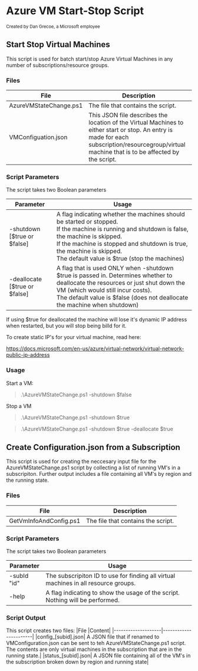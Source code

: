 # Azure VM Start-Stop Script
<sup>Created by Dan Grecoe, a Microsoft employee</sup>

## Start Stop Virtual Machines
This script is used for batch start/stop Azure Virtual Machines in any number of subscriptions/resource groups.

### Files

|File|Description|
|--------------------|------------------------|              
| AzureVMStateChange.ps1|	The file that contains the script.|
| VMConfiguation.json|	This JSON file describes the location of the Virtual Machines to either start or stop. An entry is made for each subscription/resourcegroup/virtual machine that is to be affected by the script.|


### Script Parameters
The script takes two Boolean parameters

|Parameter |Usage|
|--------------------|-----------------------|
|-shutdown [$true or $false]|	A flag indicating whether the machines should be started or stopped.<br>If the machine is running and shutdown is false, the machine is skipped.<br>If the machine is stopped and shutdown is true, the machine is skipped.<br>The default value is $true (stop the machines)| 
|-deallocate [$true or $false]|	A flag that is used ONLY when -shutdown $true is passed in. Determines whether to deallocate the resources or just shut down the VM (which would still incur costs).<br>The default value is $false (does not deallocate the machine when shutdown)|

If using $true for deallocated the machine will lose it's dynamic IP address when restarted, but you will stop being billd for it. 

To create static IP's for your virtual machine, read here:

https://docs.microsoft.com/en-us/azure/virtual-network/virtual-network-public-ip-address


### Usage

Start a VM: 
> .\AzureVMStateChange.ps1 -shutdown $false

Stop a VM
> .\AzureVMStateChange.ps1 -shutdown $true

> .\AzureVMStateChange.ps1 -shutdown $true -deallocate $true

## Create Configuration.json from a Subscription 
This script is used for creating the neccesary input file for the AzureVMStateChange.ps1 script by collecting a list of running VM's in a subscripiton. Further output includes a file containing all VM's by region and the running state. 

### Files

|File|Description|
|--------------------|------------------------|              
| GetVmInfoAndConfig.ps1|	The file that contains the script.|


### Script Parameters
The script takes two Boolean parameters

|Parameter |Usage|
|--------------------|-----------------------|
|-subId "id"|	The subscripiton ID to use for finding all virtual machines in all resource groups.| 
|-help|	A flag indicating to show the usage of the script. Nothing will be performed.|


### Script Output
This script creates two files:
|File |Content|
|--------------------|-----------------------|
|config_[subid].json|	A JSON file that if renamed to VMConfiguration.json can be sent to teh AzureVMStateChange.ps1 script. The contents are only virtual machines in the subscription that are in the running state.| 
|status_[subid].json|	A JSON file containing all of the VM's in the subscription broken down by region and running state|
